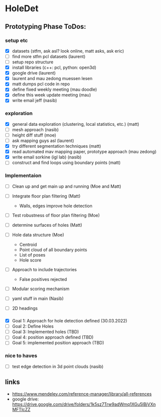 # HoleDet


## Prototyping Phase ToDos:

### setup etc
- [x] datasets (stfm, ask asl? look online, matt asks, ask eric)
- [ ] find more stfm pcl datasets (laurent)
- [ ] setup repo structure
- [x] install libraries (c++: pcl, python: open3d)
- [x] google drive (laurent)
- [x] laurent and mau zedong muessen lesen
- [x] matt dumps pcl code in repo
- [x] define fixed weekly meeting (mau doodle)
- [x] define this week update meeting (mau)
- [x] write email jeff (nasib)

### exploration
- [x] general data exploration (clustering, local statistics, etc.) (matt)
- [ ] mesh approach (nasib)
- [ ] height diff stuff (moe)
- [ ] ask mapping guys asl (laurent)
- [x] try different segmentation techniques (matt)
- [x] read automated mav mapping paper, prototype approach (mau zedong)
- [x] write email sorkine (igl lab) (nasib)
- [ ] construct and find loops using boundary points (matt)

### Implementaion
- [ ] Clean up and get main up and running (Moe and Matt)
- [ ] Integrate floor plan filtering (Matt)
    - Walls, edges improve hole detection
- [ ] Test robustness of floor plan filtering (Moe)
- [ ] determine surfaces of holes (Matt)
- [ ] Hole data structure (Moe)
    - Centroid
    - Point cloud of all boundary points
    - List of poses
    - Hole score
- [ ] Approach to include trajectories
    - False positives rejected
- [ ] Modular scoring mechanism
- [ ] yaml stuff in main (Nasib)
- [ ] 2D headings


###
- [x] Goal 1: Approach for hole detection defined (30.03.2022)
- [ ] Goal 2: Define Holes
- [ ] Goal 3: Implemented holes (TBD)
- [ ] Goal 4: position approach defined (TBD)
- [ ] Goal 5: implemented position approach (TBD)

### nice to haves
- [ ] test edge detection in 3d point clouds (nasib)

## links
- https://www.mendeley.com/reference-manager/library/all-references
- google drive: https://drive.google.com/drive/folders/1k5sz7Trw9adWmq1XGu5lBjVXnMFTIcZZ
